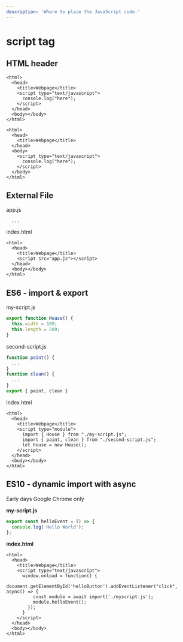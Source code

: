 ```yaml
---
description: 'Where to place the JavaScript code:'
---
```


# script tag

## HTML header

```markup
<html>
  <head>
    <title>Webpage</title>
    <script type="text/javascript">
      console.log("here");
    </script>
  </head>
  <body></body>
</html>
```

```markup
<html>
  <head>
    <title>Webpage</title>
  </head>
  <body>
    <script type="text/javascript">
      console.log("here");
    </script>
  </body>
</html>
```

## External File

app.js

```text
  ...
```

index.html

```markup
<html>
  <head>
    <title>Webpage</title>
    <script src="app.js"></script>
  </head>
  <body></body>
</html>
```

## ES6 - import & export

my-script.js

```javascript
export function House() { 
  this.width = 100;
  this.length = 200;
}
```

second-script.js

```javascript
function paint() { 
  ...
}
function clean() { 
  ...
}
export { paint, clean }
```

index.html

```markup
<html>
  <head>
    <title>Webpage</title>
    <script type="module">
      import { House } from "./my-script.js";
      import { paint, clean } from "./second-script.js";
      let house = new House();
    </script>
  </head>
  <body></body>
</html>
```



## ES10 - dynamic import with async

Early days Google Chrome only

**my-script.js**

```javascript
export const helloEvent = () => {
  console.log('Hello World');
};
```

**index.html**

```markup
<html>
  <head>
    <title>Webpage</title>
    <script type="text/javascript">
      window.onload = function() {
        document.getElementById('helloButton').addEventListener("click", async() => {
          const module = await import('./myscript.js');
          module.helloEvent();
        });
      }
    </script>
  </head>
  <body></body>
</html>
```

